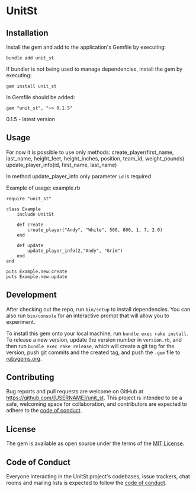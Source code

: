 # UnitSt
## Installation

Install the gem and add to the application's Gemfile by executing:

    bundle add unit_st

If bundler is not being used to manage dependencies, install the gem by executing:

    gem install unit_st

In Gemfile should be added: 

    gem "unit_st", "~> 0.1.5"

0.1.5 - latest version

## Usage

For now it is possible to use only methods:
create_player(first_name, last_name, height_feet, height_inches, position, team_id, weight_pounds)
update_player_info(id, first_name, last_name)

In method update_player_info only parameter `id` is required

Example of usage:
example.rb

    require "unit_st"

    class Example
        include UnitSt

        def create
            create_player("Andy", "White", 500, 800, 1, 7, 2.0)
        end

        def update
            update_player_info(2,"Andy", "Grim")
        end
    end

    puts Example.new.create
    puts Example.new.update



## Development

After checking out the repo, run `bin/setup` to install dependencies. You can also run `bin/console` for an interactive prompt that will allow you to experiment.

To install this gem onto your local machine, run `bundle exec rake install`. To release a new version, update the version number in `version.rb`, and then run `bundle exec rake release`, which will create a git tag for the version, push git commits and the created tag, and push the `.gem` file to [rubygems.org](https://rubygems.org).

## Contributing

Bug reports and pull requests are welcome on GitHub at https://github.com/[USERNAME]/unit_st. This project is intended to be a safe, welcoming space for collaboration, and contributors are expected to adhere to the [code of conduct](https://github.com/[USERNAME]/unit_st/blob/master/CODE_OF_CONDUCT.md).

## License

The gem is available as open source under the terms of the [MIT License](https://opensource.org/licenses/MIT).

## Code of Conduct

Everyone interacting in the UnitSt project's codebases, issue trackers, chat rooms and mailing lists is expected to follow the [code of conduct](https://github.com/[USERNAME]/unit_st/blob/master/CODE_OF_CONDUCT.md).
